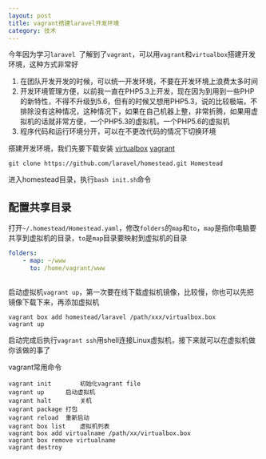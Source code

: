 ```yaml
---
layout: post
title: vagrant搭建laravel开发环境
category: 技术
---
```


今年因为学习`laravel `了解到了`vagrant`，可以用`vagrant`和`virtualbox`搭建开发环境，这种方式非常好

1. 在团队开发开发的时候，可以统一开发环境，不要在开发环境上浪费太多时间
2. 开发环境管理方便，以前我一直在PHP5.3上开发，现在因为到用到一些PHP的新特性，不得不升级到5.6，但有的时候又想用PHP5.3，说的比较极端，不排除没有这种情况，这种情况下，如果在自己机器上整，非常折腾，如果用虚拟机的话就非常方便，一个PHP5.3的虚拟机，一个PHP5.6的虚拟机
3. 程序代码和运行环境分开，可以在不更改代码的情况下切换环境

搭建开发环境，我们先要下载安装 [virtualbox](https://www.virtualbox.org/)  [vagrant](https://www.vagrantup.com/) 

`git clone https://github.com/laravel/homestead.git Homestead`

进入homestead目录，执行`bash init.sh`命令

## 配置共享目录
打开`~/.homestead/Homestead.yaml`，修改`folders`的`map`和`to`，`map`是指你电脑要共享到虚拟机的目录，`to`是`map`目录要映射到虚拟机的目录

```yaml
folders:	
    - map: ~/www 
      to: /home/vagrant/www
    
```
启动虚拟机`vagrant up`，第一次要在线下载虚拟机镜像，比较慢，你也可以先把镜像下载下来，再添加虚拟机

```shell
vagrant box add homestead/laravel /path/xxx/virtualbox.box
vagrant up
```
启动完成后执行`vagrant ssh`用shell连接Linux虚拟机，接下来就可以在虚拟机做你该做的事了

vagrant常用命令

```shell
vagrant init		初始化vagrant file
vagrant up		启动虚拟机
vagrant halt		关机
vagrant package	打包
vagrant reload	重新启动
vagrant box list	虚拟机列表
vagrant box add virtualname /path/xx/virtualbox.box
vagrant box remove virtualname
vagrant destroy
```